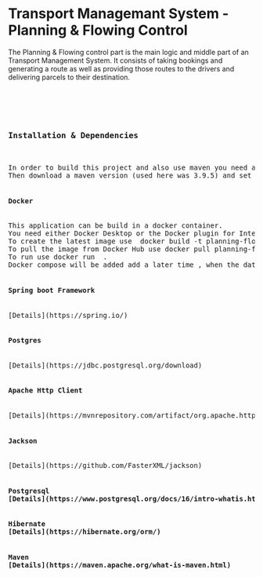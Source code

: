 <!DOCTYPE html>

<h1>Transport Managemant System - Planning & Flowing Control</h1>

<p>The Planning & Flowing control part is the main logic and middle part of an Transport Management System. It consists of taking bookings and generating a route as well as providing those routes to the drivers and delivering parcels to their destination.</p> 
<pre> 
<div class="container">
<div class="block two first"> 

<h3>Installation & Dependencies</h2> 
<div class="wrap">
In order to build this project and also use maven you need a JDK version. The version used was 11 You can download the version under <a href="JDK" href="https://www.oracle.com/java/technologies/downloads/"> JDK Page </a>.
Then download a maven version (used here was 3.9.5) and set them up. You can look it up in this tutorial  <a href="https://www.youtube.com/watch?v=km3tLti4TCM">Maven Tutorial on YouTube</a>

<h4>Docker</h4>
This application can be build in a docker container.
You need either Docker Desktop or the Docker plugin for Intellij.
To create the latest image use  docker build -t planning-flowingcontrol:latest -f Dockerfile .  
To pull the image from Docker Hub use docker pull planning-flowingcontrol:latest 
To run use docker run  <IMAGE>.
Docker compose will be added add a later time , when the database has been created to run the components together.

<h4>Spring boot Framework</h4>
[Details](https://spring.io/)

<h4>Postgres</h4>
[Details](https://jdbc.postgresql.org/download)

<h4>Apache Http Client</h4>
[Details](https://mvnrepository.com/artifact/org.apache.httpcomponents/httpclient)

<h4>Jackson</h4>
[Details](https://github.com/FasterXML/jackson)

<h4>Postgresql</4>
[Details](https://www.postgresql.org/docs/16/intro-whatis.html)

<h4>Hibernate</4>
[Details](https://hibernate.org/orm/)

<h4>Maven</4>
[Details](https://maven.apache.org/what-is-maven.html)


</pre>
